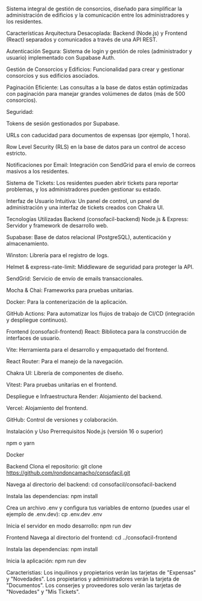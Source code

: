 Sistema integral de gestión de consorcios, diseñado para simplificar la administración de edificios y la comunicación entre los administradores y los residentes. 

Características
Arquitectura Desacoplada: Backend (Node.js) y Frontend (React) separados y comunicados a través de una API REST.

Autenticación Segura: Sistema de login y gestión de roles (administrador y usuario) implementado con Supabase Auth.

Gestión de Consorcios y Edificios: Funcionalidad para crear y gestionar consorcios y sus edificios asociados.

Paginación Eficiente: Las consultas a la base de datos están optimizadas con paginación para manejar grandes volúmenes de datos (más de 500 consorcios).

Seguridad:

Tokens de sesión gestionados por Supabase.

URLs con caducidad para documentos de expensas (por ejemplo, 1 hora).

Row Level Security (RLS) en la base de datos para un control de acceso estricto.

Notificaciones por Email: Integración con SendGrid para el envío de correos masivos a los residentes.

Sistema de Tickets: Los residentes pueden abrir tickets para reportar problemas, y los administradores pueden gestionar su estado.

Interfaz de Usuario Intuitiva: Un panel de control, un panel de administración y una interfaz de tickets creados con Chakra UI.

Tecnologías Utilizadas
Backend (consofacil-backend)
Node.js & Express: Servidor y framework de desarrollo web.

Supabase: Base de datos relacional (PostgreSQL), autenticación y almacenamiento.

Winston: Librería para el registro de logs.

Helmet & express-rate-limit: Middleware de seguridad para proteger la API.

SendGrid: Servicio de envío de emails transaccionales.

Mocha & Chai: Frameworks para pruebas unitarias.

Docker: Para la contenerización de la aplicación.

GitHub Actions: Para automatizar los flujos de trabajo de CI/CD (integración y despliegue continuos).

Frontend (consofacil-frontend)
React: Biblioteca para la construcción de interfaces de usuario.

Vite: Herramienta para el desarrollo y empaquetado del frontend.

React Router: Para el manejo de la navegación.

Chakra UI: Librería de componentes de diseño.

Vitest: Para pruebas unitarias en el frontend.

Despliegue e Infraestructura
Render: Alojamiento del backend.

Vercel: Alojamiento del frontend.

GitHub: Control de versiones y colaboración.

Instalación y Uso
Prerrequisitos
Node.js (versión 16 o superior)

npm o yarn

Docker

Backend
Clona el repositorio:
git clone https://github.com/rondoncamacho/consofacil.git

Navega al directorio del backend:
cd consofacil/consofacil-backend

Instala las dependencias:
npm install

Crea un archivo .env y configura tus variables de entorno (puedes usar el ejemplo de .env.dev):
cp .env.dev .env

Inicia el servidor en modo desarrollo:
npm run dev

Frontend
Navega al directorio del frontend:
cd ../consofacil-frontend

Instala las dependencias:
npm install

Inicia la aplicación:
npm run dev

Caracteristias: 
Los inquilinos y propietarios verán las tarjetas de "Expensas" y "Novedades".
Los propietarios y administradores verán la tarjeta de "Documentos".
Los conserjes y proveedores solo verán las tarjetas de "Novedades" y "Mis Tickets".
